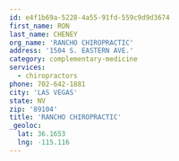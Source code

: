 ```yaml
---
id: e4f1b69a-5228-4a55-91fd-559c9d9d3674
first_name: RON
last_name: CHENEY
org_name: 'RANCHO CHIROPRACTIC'
address: '1504 S. EASTERN AVE.'
category: complementary-medicine
services:
  - chiropractors
phone: 702-642-1881
city: 'LAS VEGAS'
state: NV
zip: '89104'
title: 'RANCHO CHIROPRACTIC'
_geoloc:
  lat: 36.1653
  lng: -115.116
---
```

